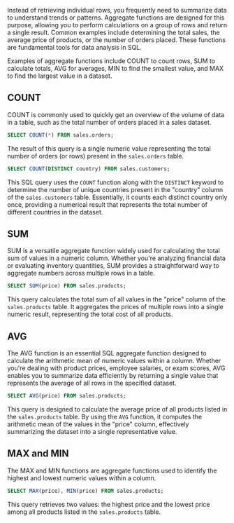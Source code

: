 Instead of retrieving individual rows, you frequently need to summarize data to understand trends or patterns. Aggregate functions are designed for this purpose, allowing you to perform calculations on a group of rows and return a single result. Common examples include determining the total sales, the average price of products, or the number of orders placed. These functions are fundamental tools for data analysis in SQL. 

Examples of aggregate functions include COUNT to count rows, SUM to calculate totals, AVG for averages, MIN to find the smallest value, and MAX to find the largest value in a dataset. 

## COUNT

COUNT is commonly used to quickly get an overview of the volume of data in a table, such as the total number of orders placed in a sales dataset. 

```sql
SELECT COUNT(*) FROM sales.orders;
```
The result of this query is a single numeric value representing the total number of orders (or rows) present in the `sales.orders` table.  


```sql
SELECT COUNT(DISTINCT country) FROM sales.customers;
```
This SQL query uses the `COUNT` function along with the `DISTINCT` keyword to determine the number of unique countries present in the "country" column of the `sales.customers` table. Essentially, it counts each distinct country only once, providing a numerical result that represents the total number of different countries in the dataset. 

## SUM 

SUM is a versatile aggregate function widely used for calculating the total sum of values in a numeric column. Whether you're analyzing financial data or evaluating inventory quantities, SUM provides a straightforward way to aggregate numbers across multiple rows in a table.  

```sql
SELECT SUM(price) FROM sales.products;
```
This query calculates the total sum of all values in the "price" column of the `sales.products` table. It aggregates the prices of multiple rows into a single numeric result, representing the total cost of all products. 

## AVG

The AVG function is an essential SQL aggregate function designed to calculate the arithmetic mean of numeric values within a column. Whether you're dealing with product prices, employee salaries, or exam scores, AVG enables you to summarize data efficiently by returning a single value that represents the average of all rows in the specified dataset. 

```sql
SELECT AVG(price) FROM sales.products;
```
This query is designed to calculate the average price of all products listed in the `sales.products` table. By using the `AVG` function, it computes the arithmetic mean of the values in the "price" column, effectively summarizing the dataset into a single representative value. 

## MAX and MIN

The MAX and MIN functions are aggregate functions used to identify the highest and lowest numeric values within a column.  

```sql
SELECT MAX(price), MIN(price) FROM sales.products;
```
This query retrieves two values: the highest price and the lowest price among all products listed in the `sales.products` table. 
